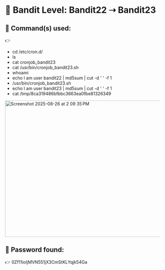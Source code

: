 # 🔐 Bandit Level: Bandit22 ➝ Bandit23

## 📂 Command(s) used:
👉 
- cd /etc/cron.d/
- ls
- cat cronjob_bandit23
- cat /usr/bin/cronjob_bandit23.sh
- whoami
- echo I am user bandit22 | md5sum | cut -d ' ' -f 1
- /usr/bin/cronjob_bandit23.sh
- echo I am user bandit23 | md5sum | cut -d ' ' -f 1
- cat /tmp/8ca319486bfbbc3663ea0fbe81326349

<img width="605" height="443" alt="Screenshot 2025-08-26 at 2 09 35 PM" src="https://github.com/user-attachments/assets/97c1a57c-0e57-4ba3-ba51-9cb75a07c831" />


## 📄 Password found:
👉 0Zf11ioIjMVN551jX3CmStKLYqjk54Ga



